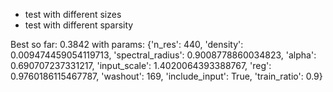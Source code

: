 
- test with different sizes
- test with different sparsity

Best so far: 0.3842 with params: {'n_res': 440, 'density': 0.009474459054119713, 'spectral_radius': 0.9008778860034823, 'alpha': 0.690707237331217, 'input_scale': 1.4020064393388767, 'reg': 0.9760186115467787, 'washout': 169, 'include_input': True, 'train_ratio': 0.9}

